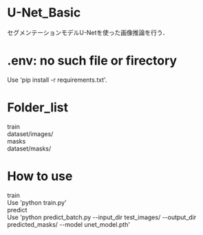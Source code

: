# U-Net_Basic
セグメンテーションモデルU-Netを使った画像推論を行う．
# .env: no such file or firectory
Use 'pip install -r requirements.txt'.
# Folder_list
train  
dataset/images/  
masks  
dataset/masks/  
# How to use
train  
Use 'python train.py'  
predict  
Use 'python predict_batch.py --input_dir test_images/ --output_dir predicted_masks/ --model unet_model.pth'
